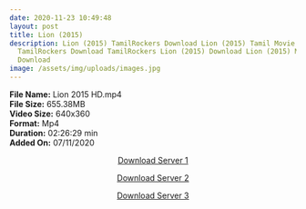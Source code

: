 ```yaml
---
date: 2020-11-23 10:49:48
layout: post
title: Lion (2015)
description: Lion (2015) TamilRockers Download Lion (2015) Tamil Movie
  TamilRockers Download TamilRockers Lion (2015) Download Lion (2015) Mp4
  Download
image: /assets/img/uploads/images.jpg
---
```

<!--StartFragment-->

**File Name:** Lion 2015 HD.mp4\
**File Size:** 655.38MB\
**Video Size:** 640x360\
**Format:** Mp4\
**Duration:** 02:26:29 min\
**Added On:** 07/11/2020

<!--EndFragment-->

<center>

<a href="http://s27.uptofiles.net//files/Tamil%20HD%20Mobile%20Movies/Lion%20(2015)/Lion%20(Original)/Lion%20(Tamil)/Lion%20(640x360)/Lion%202015%20HD.mp4" class="myButton">Download Server 1</a>

<a href="http://s27.uptofiles.net//files/Tamil%20HD%20Mobile%20Movies/Lion%20(2015)/Lion%20(Original)/Lion%20(Tamil)/Lion%20(640x360)/Lion%202015%20HD.mp4" class="myButton">Download Server 2</a>

<a href="http://s27.uptofiles.net//files/Tamil%20HD%20Mobile%20Movies/Lion%20(2015)/Lion%20(Original)/Lion%20(Tamil)/Lion%20(640x360)/Lion%202015%20HD.mp4" class="myButton">Download Server 3</a>

</center>